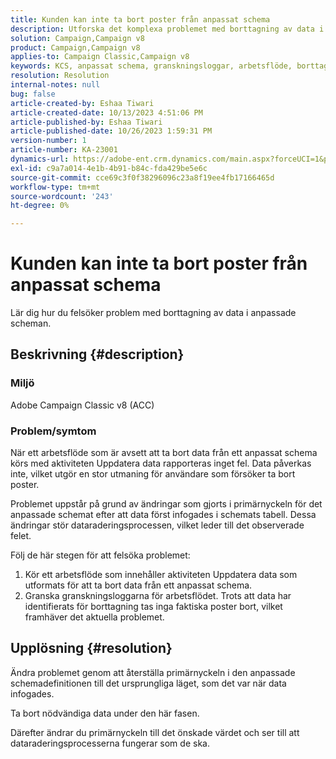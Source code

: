 ```yaml
---
title: Kunden kan inte ta bort poster från anpassat schema
description: Utforska det komplexa problemet med borttagning av data i anpassade scheman. Upptäck de problem som uppstår när arbetsflöden inte kan ta bort data trots felfri körning.
solution: Campaign,Campaign v8
product: Campaign,Campaign v8
applies-to: Campaign Classic,Campaign v8
keywords: KCS, anpassat schema, granskningsloggar, arbetsflöde, borttagning av data, primärnyckel, Adobe Campaign Classic v8, ACC, felsökning
resolution: Resolution
internal-notes: null
bug: false
article-created-by: Eshaa Tiwari
article-created-date: 10/13/2023 4:51:06 PM
article-published-by: Eshaa Tiwari
article-published-date: 10/26/2023 1:59:31 PM
version-number: 1
article-number: KA-23001
dynamics-url: https://adobe-ent.crm.dynamics.com/main.aspx?forceUCI=1&pagetype=entityrecord&etn=knowledgearticle&id=ebf9b4ad-e869-ee11-9ae7-6045bd006a22
exl-id: c9a7a014-4e1b-4b91-b84c-fda429be5e6c
source-git-commit: cce69c3f0f38296096c23a8f19ee4fb17166465d
workflow-type: tm+mt
source-wordcount: '243'
ht-degree: 0%

---
```


# Kunden kan inte ta bort poster från anpassat schema


Lär dig hur du felsöker problem med borttagning av data i anpassade scheman.

## Beskrivning {#description}


### Miljö

Adobe Campaign Classic v8 (ACC)

### Problem/symtom

När ett arbetsflöde som är avsett att ta bort data från ett anpassat schema körs med aktiviteten Uppdatera data rapporteras inget fel. Data påverkas inte, vilket utgör en stor utmaning för användare som försöker ta bort poster.

Problemet uppstår på grund av ändringar som gjorts i primärnyckeln för det anpassade schemat efter att data först infogades i schemats tabell. Dessa ändringar stör dataraderingsprocessen, vilket leder till det observerade felet.

Följ de här stegen för att felsöka problemet:

1. Kör ett arbetsflöde som innehåller aktiviteten Uppdatera data som utformats för att ta bort data från ett anpassat schema.
2. Granska granskningsloggarna för arbetsflödet. Trots att data har identifierats för borttagning tas inga faktiska poster bort, vilket framhäver det aktuella problemet.



## Upplösning {#resolution}


Ändra problemet genom att återställa primärnyckeln i den anpassade schemadefinitionen till det ursprungliga läget, som det var när data infogades.

Ta bort nödvändiga data under den här fasen.

Därefter ändrar du primärnyckeln till det önskade värdet och ser till att dataraderingsprocesserna fungerar som de ska.
